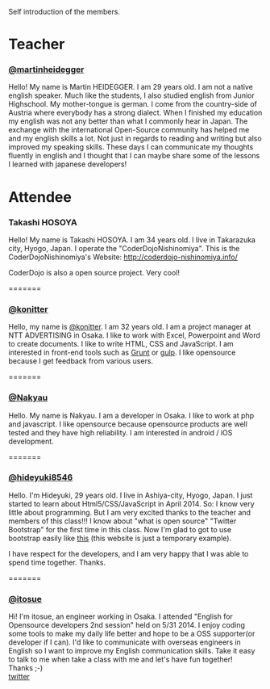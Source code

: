 Self introduction of the members.


# Teacher

### [@martinheidegger](https://github.com/martinheidegger)

Hello! My name is Martin HEIDEGGER. I am 29 years old.
I am not a native english speaker. Much like the students, I also studied english from Junior Highschool. My mother-tongue is german. I come from the country-side of Austria where everybody has a strong dialect. When I finished my education my english was not any better than what I commonly hear in Japan.
The exchange with the international Open-Source community has helped me and my english skills a lot. Not just in regards to reading and writing but also improved my speaking skills. These days I can communicate my thoughts fluently in english and I thought that I can maybe share some of the lessons I learned with japanese developers!

# Attendee

### Takashi HOSOYA

Hello! My name is Takashi HOSOYA. I am 34 years old.
I live in Takarazuka city, Hyogo, Japan.
I operate the "CoderDojoNishinomiya".
This is the CoderDojoNishinomiya's Website: http://coderdojo-nishinomiya.info/

CoderDojo is also a open source project.
Very cool!

=======
### [@konitter](https://github.com/konitter)

Hello, my name is [@konitter](https://github.com/konitter). I am 32 years old.
I am a project manager at NTT ADVERTISING in Osaka. I like to work with Excel, Powerpoint and Word to create documents. I like to write HTML, CSS and JavaScript. I am interested in front-end tools such as [Grunt](https://github.com/gruntjs/grunt) or [gulp](https://github.com/gulpjs/gulp).
I like opensource because I get feedback from various users.

=======
### [@Nakyau](https://github.com/nakyau)

Hello. My name is Nakyau. 
I am a developer in Osaka. I like to work at php and javascript.
I like opensource because opensource products are well tested and they have high reliability.
I am interested in android / iOS development.

=======
### [@hideyuki8546](https://github.com/hideyuki8546)

Hello. I'm Hideyuki, 29 years old. I live in Ashiya-city, Hyogo, Japan.
I just started to learn about Html5/CSS/JavaScript in April 2014.
So: I know very little about programming.
But I am very excited thanks to the teacher and members of this class!!!
I know about "what is open source" "Twitter Bootstrap" for the first time in this class. Now I'm glad to got to use bootstrap easily like [this](http://geeks.secret.jp/) (this website is just a temporary example). 

I have respect for the developers, and I am very happy that I was able to spend time together. Thanks.

=======
### [@itosue](https://github.com/itosue)

Hi! I'm itosue, an engineer working in Osaka. 
I attended "English for Opensource developers 2nd session" held on 5/31 2014.
I enjoy coding some tools to make my daily life better and hope to be a OSS supporter(or developer if I can).
I'd like to communicate with overseas engineers in English so I want to improve my English communication skills.
Take it easy to talk to me when take a class with me and let's have fun together!  
Thanks ;-)  
[twitter](https://twitter.com/itosue)
